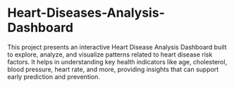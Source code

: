# Heart-Diseases-Analysis-Dashboard
This project presents an interactive Heart Disease Analysis Dashboard built to explore, analyze, and visualize patterns related to heart disease risk factors. It helps in understanding key health indicators like age, cholesterol, blood pressure, heart rate, and more, providing insights that can support early prediction and prevention.
